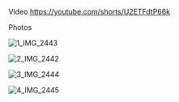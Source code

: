 Video https://youtube.com/shorts/U2ETFdtP66k

Photos

![1_IMG_2443](https://user-images.githubusercontent.com/12098430/197392217-45de24fd-2ffe-4e5d-934b-ad0ccf4d47cd.JPG)

![2_IMG_2442](https://user-images.githubusercontent.com/12098430/197392220-1dd76383-7ff2-4d35-8a0e-9cd36cdb3b8d.JPG)

![3_IMG_2444](https://user-images.githubusercontent.com/12098430/197392224-85bbaa15-9027-47e9-aa59-7051fe70a832.JPG)

![4_IMG_2445](https://user-images.githubusercontent.com/12098430/197392226-0419a6e4-0d6a-479e-8414-70584998c859.JPG)
